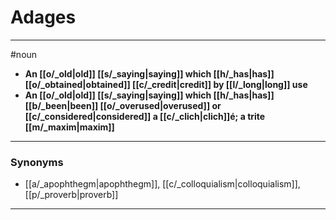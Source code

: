 # Adages
---
#noun
- **An [[o/_old|old]] [[s/_saying|saying]] which [[h/_has|has]] [[o/_obtained|obtained]] [[c/_credit|credit]] by [[l/_long|long]] use**
- **An [[o/_old|old]] [[s/_saying|saying]] which [[h/_has|has]] [[b/_been|been]] [[o/_overused|overused]] or [[c/_considered|considered]] a [[c/_clich|clich]]é; a trite [[m/_maxim|maxim]]**
---
### Synonyms
- [[a/_apophthegm|apophthegm]], [[c/_colloquialism|colloquialism]], [[p/_proverb|proverb]]
---
